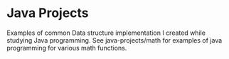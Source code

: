 # Java Projects

Examples of common Data structure implementation I created while studying Java programming. See java-projects/math for examples of java programming for various math functions. 
